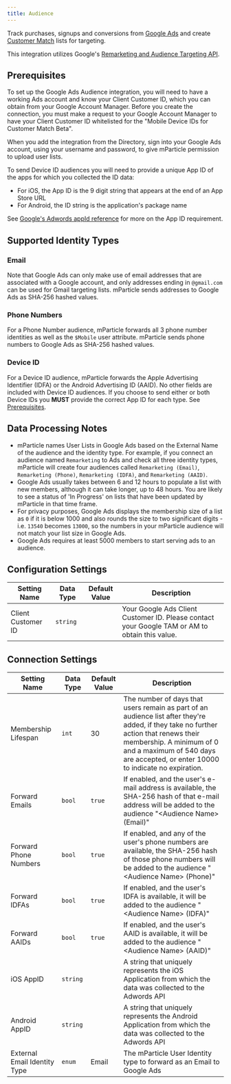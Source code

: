 ```yaml
---
title: Audience
---
```


Track purchases, signups and conversions from [Google Ads](https://ads.google.com/) and create [Customer Match](https://support.google.com/adwords/answer/6379332?hl=en-GB&ref_topic=6296507) lists for targeting.

This integration utilizes Google's [Remarketing and Audience Targeting API](https://developers.google.com/adwords/api/docs/guides/remarketing).

## Prerequisites

To set up the Google Ads Audience integration, you will need to have a working Ads account and know your Client Customer ID, which you can obtain from your Google Account Manager. Before you create the connection, you must make a request to your Google Account Manager to have your Client Customer ID whitelisted for the "Mobile Device IDs for Customer Match Beta".

When you add the integration from the Directory, sign into your Google Ads account, using your username and password, to give mParticle permission to upload user lists.

To send Device ID audiences you will need to provide a unique App ID of the apps for which you collected the ID data:
* For iOS, the App ID is the 9 digit string that appears at the end of an App Store URL
* For Android, the ID string is the application's package name

See [Google's Adwords appId reference](https://developers.google.com/adwords/api/docs/reference/v201802/AdwordsUserListService.CrmBasedUserList#appid) for more on the App ID requirement.

## Supported Identity Types

### Email

Note that Google Ads can only make use of email addresses that are associated with a Google account, and only addresses ending in `@gmail.com` can be used for Gmail targeting lists. mParticle sends addresses to Google Ads as SHA-256 hashed values.

### Phone Numbers

For a Phone Number audience, mParticle forwards all 3 phone number identities as well as the `$Mobile` user attribute. mParticle sends phone numbers to Google Ads as SHA-256 hashed values.

### Device ID

For a Device ID audience, mParticle forwards the Apple Advertising Identifier (IDFA) or the Android Advertising ID (AAID). No other fields are included with Device ID audiences. If you choose to send either or both Device IDs you **MUST** provide the correct App ID for each type. See [Prerequisites](#prerequisites).

## Data Processing Notes

* mParticle names User Lists in Google Ads based on the External Name of the audience and the identity type. For example, if you connect an audience named `Remarketing` to Ads and check all three identity types, mParticle will create four audiences called `Remarketing (Email)`, `Remarketing (Phone)`, `Remarketing (IDFA)`, and `Remarketing (AAID)`.
* Google Ads usually takes between 6 and 12 hours to populate a list with new members, although it can take longer, up to 48 hours. You are likely to see a status of 'In Progress' on lists that have been updated by mParticle in that time frame.
* For privacy purposes, Google Ads displays the membership size of a list as `0` if it is below 1000 and also rounds the size to two significant digits - i.e. `13540` becomes `13000`, so the numbers in your mParticle audience will not match your list size in Google Ads.
* Google Ads requires at least 5000 members to start serving ads to an audience.

## Configuration Settings

| Setting Name| Data Type | Default Value | Description |
|-------------|----------|----------------|-----------------|
| Client Customer ID | `string` | | Your Google Ads Client Customer ID. Please contact your Google TAM or AM to obtain this value. |

## Connection Settings

| Setting Name| Data Type | Default Value | Description |
|-------------|----------|----------------|-----------------|
Membership Lifespan | `int`| 30 | The number of days that users remain as part of an audience list after they're added, if they take no further action that renews their membership. A minimum of 0 and a maximum of 540 days are accepted, or enter 10000 to indicate no expiration. |
Forward Emails | `bool` | `true` | If enabled, and the user's e-mail address is available, the SHA-256 hash of that e-mail address will be added to the audience "&lt;Audience Name&gt; (Email)" |
Forward Phone Numbers | `bool` | `true` | If enabled, and any of the user's phone numbers are available, the SHA-256 hash of those phone numbers will be added to the audience "&lt;Audience Name&gt; (Phone)" |
Forward IDFAs | `bool` | `true` | If enabled, and the user's IDFA is available, it will be added to the audience "&lt;Audience Name&gt; (IDFA)" |
Forward AAIDs | `bool` | `true` | If enabled, and the user's AAID is available, it will be added to the audience "&lt;Audience Name&gt; (AAID)" |
iOS AppID | `string` | | A string that uniquely represents the iOS Application from which the data was collected to the Adwords API |
Android AppID | `string` | | A string that uniquely represents the Android Application from which the data was collected to the Adwords API |
External Email Identity Type | `enum` | Email | The mParticle User Identity type to forward as an Email to Google Ads  |
